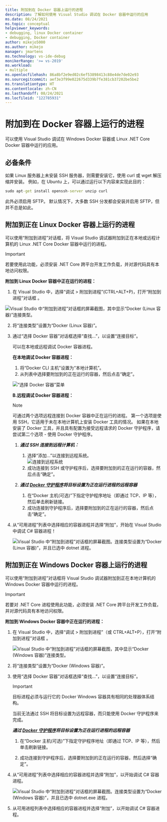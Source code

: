 ```yaml
---
title: 附加到在 Docker 容器上运行的进程
description: 了解如何使用 Visual Studio 调试在 Docker 容器中运行的应用
ms.date: 08/24/2021
ms.topic: conceptual
helpviewer_keywords:
- debugging, linux Docker container
- debugging, Docker container
author: mikejo5000
ms.author: mikejo
manager: jmartens
ms.technology: vs-ide-debug
monikerRange: '>= vs-2019'
ms.workload:
- multiple
ms.openlocfilehash: 86a8bf2e9ed02c6ef53898413c88e4de7de02e93
ms.sourcegitcommit: aef3e3f99e022675d339b7fe381cb37202be5be2
ms.translationtype: HT
ms.contentlocale: zh-CN
ms.lasthandoff: 08/24/2021
ms.locfileid: "122785931"
---
```

# <a name="attach-to-a-process-running-on-a-docker-container"></a>附加到在 Docker 容器上运行的进程 

可以使用 Visual Studio 调试在 Windows Docker 容器或 Linux .NET Core Docker 容器中运行的应用。

## <a name="prerequisites"></a>必备条件

如果 Linux 服务器上未安装 SSH 服务器，则需要安装它，使用 curl 或 wget 解压缩并安装。 例如，在 Ubuntu 上，可以通过运行以下内容来实现此目的：

``` cmd
sudo apt-get install openssh-server unzip curl
```

此外必须启用 SFTP。 默认情况下，大多数 SSH 分发都会安装并启用 SFTP，但并不总是如此。

## <a name="attach-to-a-process-running-on-a-linux-docker-container"></a> 附加到正在 Linux Docker 容器上运行的进程

可以使用“附加到进程”对话框，将 Visual Studio 调试器附加到正在本地或远程计算机的 Linux .NET Core Docker 容器中运行的进程。

> [!IMPORTANT]
> 若要使用此功能，必须安装 .NET Core 跨平台开发工作负载，并对源代码具有本地访问权限。

**附加到 Linux Docker 容器中正在运行的进程：**

1. 在 Visual Studio 中，选择“调试 > 附加到进程”(CTRL+ALT+P)，打开“附加到进程”对话框 。

![Visual Studio 中“附加到进程”对话框的屏幕截图，其中显示“Docker (Linux 容器)”连接类型。](../debugger/media/attach-process-menu.png "Attach_To_Process_Menu")

2. 将“连接类型”设置为“Docker (Linux 容器)”。
3. 通过“选择 Docker 容器”对话框选择“查找...”，以设置“连接目标”。

    可以在本地或远程调试 Docker 容器进程。

    **在本地调试 Docker 容器进程：**
    1. 将“Docker CLI 主机”设置为“本地计算机”。
    1. 从列表中选择要附加到的正在运行的容器，然后点击“确定”。

    ![“选择 Docker 容器”菜单](../debugger/media/select-docker-container.png "Select_Docker_Container_Menu")

    **B.远程调试 Docker 容器进程：**

    > [!NOTE]
    > 可通过两个选项远程连接到 Docker 容器中正在运行的进程。 第一个选项是使用 SSH，它适用于未在本地计算机上安装 Docker 工具的情况。  如果在本地安装了 Docker 工具，并且具有配置为接受远程请求的 Docker 守护程序，请尝试第二个选项 - 使用 Docker 守护程序。

    1. ***通过 SSH 连接到远程计算机：***
        1. 选择“添加...”以连接到远程系统。<br/>
        ![连接到远程系统](../debugger/media/connect-remote-system.png "连接到远程系统")
        1. 成功连接到 SSH 或守护程序后，选择要附加到的正在运行的容器，然后点击“确定”。

    1. ***通过 [Docker 守护程序](https://docs.docker.com/engine/reference/commandline/dockerd/)将目标设置为正在运行进程的远程容器***
        1. 在“Docker 主机(可选)”下指定守护程序地址（即通过 TCP、IP 等），然后单击刷新链接。
        1. 成功连接到守护程序后，选择要附加到的正在运行的容器，然后点击“确定”。

4. 从“可用进程”列表中选择相应的容器进程并选择“附加”，开始在 Visual Studio 中调试 C# 容器进程！

    ![Visual Studio 中“附加到进程”对话框的屏幕截图。连接类型设置为“Docker (Linux 容器)”，并且已选中 dotnet 进程。](../debugger/media/docker-attach-complete.png "已完成的 Linux Docker 附加菜单")

## <a name="attach-to-a-process-running-on-a-windows-docker-container"></a> 附加到正在 Windows Docker 容器上运行的进程

可以使用“附加到进程”对话框将 Visual Studio 调试器附加到正在本地计算机的 Windows Docker 容器中运行的进程。

> [!IMPORTANT]
> 若要对 .NET Core 进程使用此功能，必须安装 .NET Core 跨平台开发工作负载，并对源代码具有本地访问权限。

**附加到 Windows Docker 容器中正在运行的进程：**

1. 在 Visual Studio 中，选择“调试 > 附加到进程”（或 CTRL+ALT+P），打开“附加到进程”对话框  。

   ![Visual Studio 中“附加到进程”对话框的屏幕截图，其中显示“Docker (Windows 容器)”连接类型。](../debugger/media/attach-process-menu-docker-windows.png "Attach_To_Process_Menu")

2. 将“连接类型”设置为“Docker (Windows 容器)”。
3. 使用“选择 Docker 容器”对话框选择“查找...”，以设置“连接目标”。

    > [!IMPORTANT]
    > 目标进程必须与运行它的 Docker Windows 容器具有相同的处理器体系结构。

   当前无法通过 SSH 将目标设置为远程容器，而只能使用 Docker 守护程序来完成。

    ***通过 [Docker 守护程序](https://docs.docker.com/engine/reference/commandline/dockerd/)将目标设置为正在运行进程的远程容器***
    1. 在“Docker 主机(可选)”下指定守护程序地址（即通过 TCP、IP 等），然后单击刷新链接。

    1. 成功连接到守护程序后，选择要附加到的正在运行的容器，然后选择“确定”。

4. 从“可用进程”列表中选择相应的容器进程并选择“附加”，以开始调试 C# 容器进程。

    ![Visual Studio 中“附加到进程”对话框的屏幕截图。连接类型设置为“Docker (Windows 容器)”，并且已选中 dotnet.exe 进程。](../debugger/media/docker-attach-complete-windows.png "已完成的 Windows Docker 附加菜单")

5. 从可用进程列表中选择相应的容器进程并选择“附加”，以开始调试 C# 容器进程。